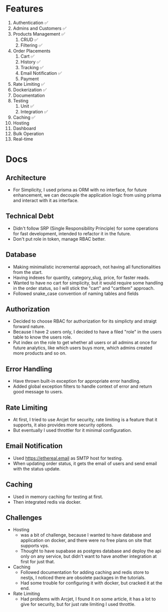 # Features

1. Authentication ✅
2. Admins and Customers ✅
3. Products Management ✅
   1. CRUD ✅
   2. Filtering ✅
4. Order Placements
   1. Cart ✅
   2. History ✅
   3. Tracking ✅
   4. Email Notification ✅
   5. Payment
5. Rate Limiting ✅
6. Dockerization ✅
7. Documentation
8. Testing
   1. Unit ✅
   2. Integration ✅
9. Caching ✅
10. Hosting
11. Dashboard
12. Bulk Operation
13. Real-time

# Docs

## Architecture

- For Simplicity, I used prisma as ORM with no interface, for future enhancement, we can decouple the application logic from using prisma and interact with it as interface.

## Technical Debt

- Didn't follow SRP (Single Responsibility Principle) for some operations for fast development, intended to refactor it in the future.
- Don't put role in token, manage RBAC better.

## Database

- Making minimalistic incremental approach, not having all functionalities from the start.
- Having indexes for quantity, category_slug, price, for faster reads.
- Wanted to have no cart for simplicity, but it would require some handling in the order status, so I will stick the "cart" and "cartItem" approach.
- Followed snake_case convention of naming tables and fields

## Authorization

- Decided to choose RBAC for authorization for its simplicty and straigt forward nature.
- Because I have 2 users only, I decided to have a filed "role" in the users table to know the users role.
- Put index on the role to get whether all users or all admins at once for future analytics, like which users buys more, which admins created more products and so on.

## Error Handling

- Have thrown built-in exception for appropriate error handling.
- Added global exception filters to handle context of error and return good message to users.

## Rate Limiting

- At first, I tried to use Arcjet for security, rate limiting is a feature that it supports, it also provides more security options.
- But eventually I used throttler for it minimal configuration.

## Email Notification

- Used https://ethereal.email as SMTP host for testing.
- When updating order status, it gets the email of users and send email with the status update.

## Caching

- Used in memory caching for testing at first.
- Then integrated redis via docker.

## Challenges

- Hosting
  - was a bit of challenge, because I wanted to have database and application on docker, and there were no free plans on site that supports vps.
  - Thought to have supabase as postgres database and deploy the api only on any service, but didn't want to have another integration at first for just that.
- Caching
  - Followed documentation for adding caching and redis store to nestjs, I noticed there are obsolete packages in the tutorials.
  - Had some trouble for configuring it with docker, but cracked it at the end.
- Rate Limiting
  - Had problems with Arcjet, I found it on some article, it has a lot to give for security, but for just rate limiting I used throttle.

